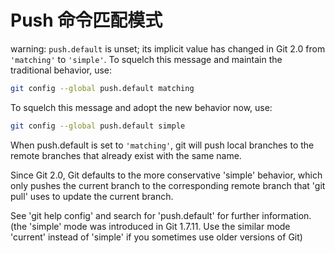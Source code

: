 # Push 命令匹配模式

warning: `push.default` is unset; its implicit value has changed in
Git 2.0 from `'matching'` to `'simple'`. To squelch this message
and maintain the traditional behavior, use:

``` bash
git config --global push.default matching
```

To squelch this message and adopt the new behavior now, use:

``` bash
git config --global push.default simple
```

When push.default is set to `'matching'`, git will push local branches
to the remote branches that already exist with the same name.

Since Git 2.0, Git defaults to the more conservative 'simple'
behavior, which only pushes the current branch to the corresponding
remote branch that 'git pull' uses to update the current branch.

See 'git help config' and search for 'push.default' for further information.
(the 'simple' mode was introduced in Git 1.7.11. Use the similar mode
'current' instead of 'simple' if you sometimes use older versions of Git)
